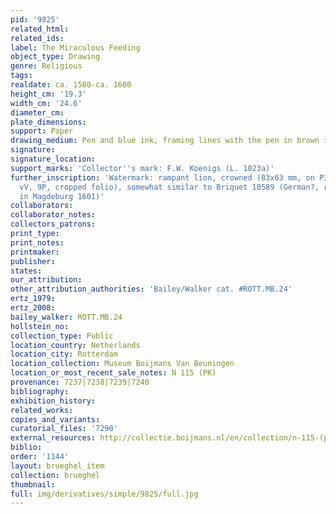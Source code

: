 ```yaml
---
pid: '9825'
related_html: 
related_ids: 
label: The Miraculous Feeding
object_type: Drawing
genre: Religious
tags: 
realdate: ca. 1580-ca. 1600
height_cm: '19.3'
width_cm: '24.6'
diameter_cm: 
plate_dimensions: 
support: Paper
drawing_medium: Pen and blue ink, framing lines with the pen in brown ink
signature: 
signature_location: 
support_marks: 'Collector''s mark: F.W. Koenigs (L. 1023a)'
further_inscription: 'Watermark: rampant lion, crowned (83x63 mm, on P3-6 from below;
  vV, 9P, cropped folio), somewhat similar to Briquet 10589 (German?, recorded a.o.
  in Magdeburg 1601)'
collaborators: 
collaborator_notes: 
collectors_patrons: 
print_type: 
print_notes: 
printmaker: 
publisher: 
states: 
our_attribution: 
other_attribution_authorities: 'Bailey/Walker cat. #ROTT.MB.24'
ertz_1979: 
ertz_2008: 
bailey_walker: ROTT.MB.24
hollstein_no: 
collection_type: Public
location_country: Netherlands
location_city: Rotterdam
location_collection: Museum Boijmans Van Beuningen
location_or_most_recent_sale_notes: N 115 (PK)
provenance: 7237|7238|7239|7240
bibliography: 
exhibition_history: 
related_works: 
copies_and_variants: 
curatorial_files: '7290'
external_resources: http://collectie.boijmans.nl/en/collection/n-115-(pk)
biblio: 
order: '1144'
layout: brueghel_item
collection: brueghel
thumbnail: 
full: img/derivatives/simple/9825/full.jpg
---
```

